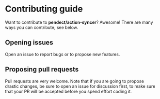 # Contributing guide
Want to contribute to **pendect/action-syncer**? Awesome!
There are many ways you can contribute, see below.

## Opening issues
Open an issue to report bugs or to propose new features.

## Proposing pull requests
Pull requests are very welcome.
Note that if you are going to propose drastic changes, be sure to open an issue for discussion first,
to make sure that your PR will be accepted before you spend effort coding it.
